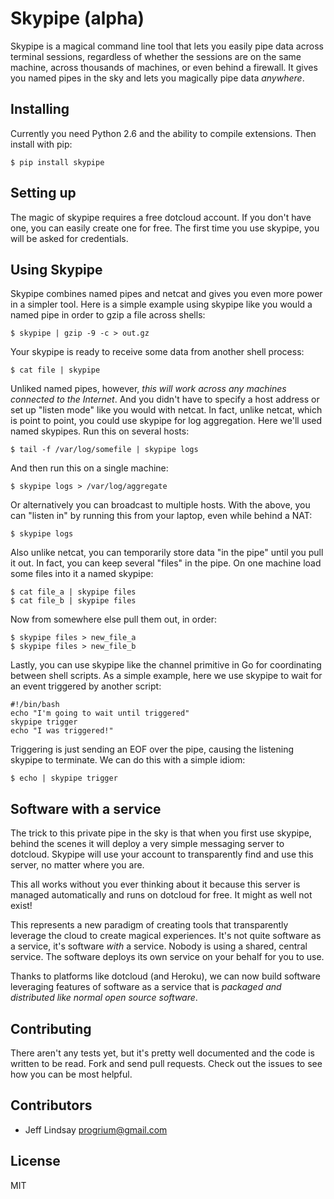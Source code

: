 Skypipe (alpha)
===============

Skypipe is a magical command line tool that lets you easily pipe data across terminal sessions, regardless of whether the sessions are on the same machine, across thousands of machines, or even behind a firewall. It gives you named pipes in the sky and lets you magically pipe data *anywhere*.

Installing
----------

Currently you need Python 2.6 and the ability to compile extensions.
Then install with pip:

	$ pip install skypipe

Setting up
----------

The magic of skypipe requires a free dotcloud account. If you don't have
one, you can easily create one for free. The first time you use skypipe,
you will be asked for credentials. 

Using Skypipe
-------------

Skypipe combines named pipes and netcat and gives you even more power in a simpler tool. Here is a simple example using skypipe like you would a named pipe in order to gzip a file across shells:

	$ skypipe | gzip -9 -c > out.gz

Your skypipe is ready to receive some data from another shell process:

	$ cat file | skypipe

Unliked named pipes, however, *this will work across any machines connected to the Internet*. And you didn't have to specify a host address or set up "listen mode" like you would with netcat. In fact, unlike netcat, which is point to point, you could use skypipe for log aggregation. Here we'll used named skypipes. Run this on several hosts:

	$ tail -f /var/log/somefile | skypipe logs

And then run this on a single machine:
	
	$ skypipe logs > /var/log/aggregate

Or alternatively you can broadcast to multiple hosts. With the above, you can "listen in" by running this from your laptop, even while behind a NAT:

	$ skypipe logs

Also unlike netcat, you can temporarily store data "in the pipe" until you pull it out. In fact, you can keep several "files" in the pipe. On one machine load some files into it a named skypipe:

	$ cat file_a | skypipe files
	$ cat file_b | skypipe files

Now from somewhere else pull them out, in order:

	$ skypipe files > new_file_a
	$ skypipe files > new_file_b

Lastly, you can use skypipe like the channel primitive in Go for coordinating between shell scripts. As a simple example, here we use skypipe to wait for an event triggered by another script:

	#!/bin/bash
	echo "I'm going to wait until triggered"
	skypipe trigger
	echo "I was triggered!"

Triggering is just sending an EOF over the pipe, causing the listening skypipe to terminate. We can do this with a simple idiom:

	$ echo | skypipe trigger

Software with a service
-----------------------

The trick to this private pipe in the sky is that when you first use skypipe, behind the scenes it will deploy a very simple messaging server to dotcloud. Skypipe will use your account to transparently find and use this server, no matter where you are. 

This all works without you ever thinking about it because this server is managed automatically and runs on dotcloud for free. It might as well not exist!

This represents a new paradigm of creating tools that transparently leverage the cloud to create magical experiences. It's not quite software as a service, it's software *with* a service. Nobody is using a shared, central service. The software deploys its own service on your behalf for you to use. 

Thanks to platforms like dotcloud (and Heroku), we can now build software leveraging features of software as a service that is *packaged and distributed like normal open source software*.
 
Contributing
------------

There aren't any tests yet, but it's pretty well documented and the code
is written to be read. Fork and send pull requests. Check out the issues
to see how you can be most helpful.

Contributors
------------

* Jeff Lindsay <progrium@gmail.com>

License
-------

MIT
